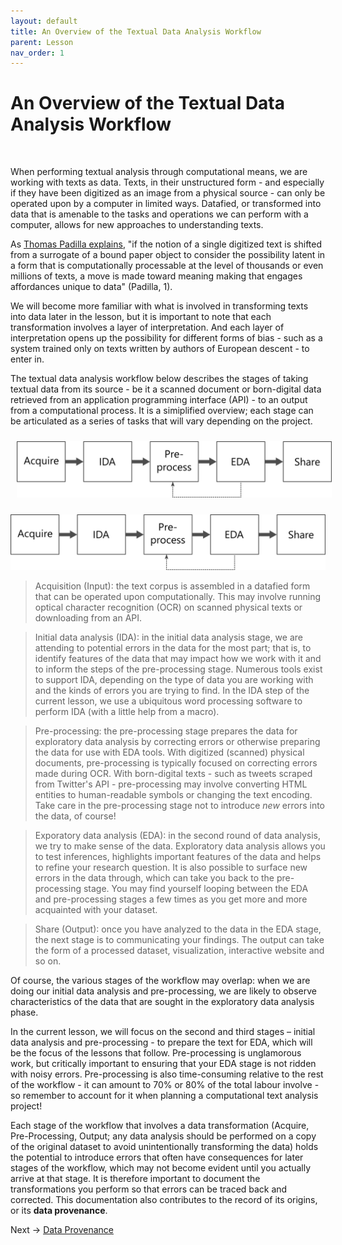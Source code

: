 ```yaml
---
layout: default
title: An Overview of the Textual Data Analysis Workflow
parent: Lesson
nav_order: 1
---
```


# An Overview of the Textual Data Analysis Workflow
<br />

When performing textual analysis through computational means, we are working with texts as data. Texts, in their unstructured form - and especially if they have been digitized as an image from a physical source - can only be operated upon by a computer in limited ways. Datafied, or transformed into data that is amenable to the tasks and operations we can perform with a computer, allows for new approaches to understanding texts. 

As [Thomas Padilla explains](https://labs.loc.gov/static/labs/work/reports/tpadilla_OnaCollectionsasDataImperative_final.pdf), "if the notion of a single digitized text is shifted from a surrogate of a bound paper object to consider the possibility latent in a form that is computationally processable at the level of thousands or even  millions of texts, a move is made toward meaning making that engages affordances unique to data" (Padilla, 1). 

We will become more familiar with what is involved in transforming texts into data later in the lesson, but it is important to note that each transformation involves a layer of interpretation. And each layer of interpretation opens up the possibility for different forms of bias - such as a system trained only on texts written by authors of European descent - to enter in.

The textual data analysis workflow below describes the stages of taking textual data from its source - be it a scanned document or born-digital data retrieved from an application programming interface (API) - to an output from a computational process. It is a simiplified overview; each stage can be articulated as a series of tasks that will vary depending on the project.

<img src="assets/img/overview-workflow.png" style="padding: 10px" />

![Graphic depicting high-level computational text analysis workflow; from left: Acquire, Initial Data Analysis, Pre-Processing, Exploratory Data Analysis, Share](assets/img/overview-workflow.png)


>Acquisition (Input): the text corpus is assembled in a datafied form that can be operated upon computationally. This may involve running optical character recognition (OCR) on scanned physical texts or downloading from an API.

>Initial data analysis (IDA): in the initial data analysis stage, we are attending to potential errors in the data for the most part; that is, to identify features of the data that may impact how we work with it and to inform the steps of the pre-processing stage. Numerous tools exist to support IDA, depending on the type of data you are working with and the kinds of errors you are trying to find. In the IDA step of the current lesson, we use a ubiquitous word processing software to perform IDA (with a little help from a macro). 

>Pre-processing: the pre-processing stage prepares the data for exploratory data analysis by correcting errors or otherwise preparing the data for use with EDA tools. With digitized (scanned) physical documents, pre-processing is typically focused on correcting errors made during OCR. With born-digital texts - such as tweets scraped from Twitter's API - pre-processing may involve converting HTML entities to human-readable symbols or changing the text encoding. Take care in the pre-processing stage not to introduce *new* errors into the data, of course!

>Exporatory data analysis (EDA): in the second round of data analysis, we try to make sense of the data. Exploratory data analysis allows you to test inferences, highlights important features of the data and helps to refine your research question. It is also possible to surface new errors in the data through, which can take you back to the pre-processing stage. You may find yourself looping between the EDA and pre-processing stages a few times as you get more and more acquainted with your dataset.

>Share (Output): once you have analyzed to the data in the EDA stage, the next stage is to communicating your findings. The output can take the form of a processed dataset, visualization, interactive website and so on. 

Of course, the various stages of the workflow may overlap: when we are doing our initial data analysis and pre-processing, we are likely to observe characteristics of the data that are sought in the exploratory data analysis phase.

In the current lesson, we will focus on the second and third stages – initial data analysis and pre-processing - to prepare the text for EDA, which will be the focus of the lessons that follow. Pre-processing is unglamorous work, but critically important to ensuring that your EDA stage is not ridden with noisy errors. Pre-processing is also time-consuming relative to the rest of the workflow - it can amount to 70% or 80% of the total labour involve - so remember to account for it when planning a computational text analysis project!

Each stage of the workflow that involves a data transformation (Acquire, Pre-Processing, Output; any data analysis should be performed on a copy of the original dataset to avoid unintentionally transforming the data) holds the potential to introduce errors that often have consequences for later stages of the workflow, which may not become evident until you actually arrive at that stage. It is therefore important to document the transformations you perform so that errors can be traced back and corrected. This documentation also contributes to the record of its origins, or its **data provenance**.


Next -> [Data Provenance](data-provenance.html)
